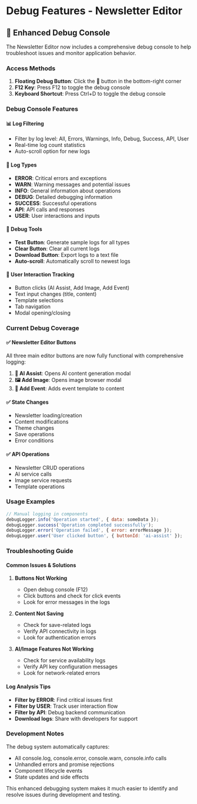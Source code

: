 # Debug Features - Newsletter Editor

## 🐛 Enhanced Debug Console

The Newsletter Editor now includes a comprehensive debug console to help troubleshoot issues and monitor application behavior.

### Access Methods

1. **Floating Debug Button**: Click the 🐛 button in the bottom-right corner
2. **F12 Key**: Press F12 to toggle the debug console
3. **Keyboard Shortcut**: Press Ctrl+D to toggle the debug console

### Debug Console Features

#### 📊 **Log Filtering**
- Filter by log level: All, Errors, Warnings, Info, Debug, Success, API, User
- Real-time log count statistics
- Auto-scroll option for new logs

#### 📝 **Log Types**
- **ERROR**: Critical errors and exceptions
- **WARN**: Warning messages and potential issues
- **INFO**: General information about operations
- **DEBUG**: Detailed debugging information
- **SUCCESS**: Successful operations
- **API**: API calls and responses
- **USER**: User interactions and inputs

#### 🔧 **Debug Tools**
- **Test Button**: Generate sample logs for all types
- **Clear Button**: Clear all current logs
- **Download Button**: Export logs to a text file
- **Auto-scroll**: Automatically scroll to newest logs

#### 📱 **User Interaction Tracking**
- Button clicks (AI Assist, Add Image, Add Event)
- Text input changes (title, content)
- Template selections
- Tab navigation
- Modal opening/closing

### Current Debug Coverage

#### ✅ **Newsletter Editor Buttons**
All three main editor buttons are now fully functional with comprehensive logging:

1. **🤖 AI Assist**: Opens AI content generation modal
2. **🖼️ Add Image**: Opens image browser modal  
3. **📅 Add Event**: Adds event template to content

#### ✅ **State Changes**
- Newsletter loading/creation
- Content modifications
- Theme changes
- Save operations
- Error conditions

#### ✅ **API Operations**
- Newsletter CRUD operations
- AI service calls
- Image service requests
- Template operations

### Usage Examples

```javascript
// Manual logging in components
debugLogger.info('Operation started', { data: someData });
debugLogger.success('Operation completed successfully');
debugLogger.error('Operation failed', { error: errorMessage });
debugLogger.user('User clicked button', { buttonId: 'ai-assist' });
```

### Troubleshooting Guide

#### Common Issues & Solutions

1. **Buttons Not Working**
   - Open debug console (F12)
   - Click buttons and check for click events
   - Look for error messages in the logs

2. **Content Not Saving**
   - Check for save-related logs
   - Verify API connectivity in logs
   - Look for authentication errors

3. **AI/Image Features Not Working**
   - Check for service availability logs
   - Verify API key configuration messages
   - Look for network-related errors

#### Log Analysis Tips

- **Filter by ERROR**: Find critical issues first
- **Filter by USER**: Track user interaction flow
- **Filter by API**: Debug backend communication
- **Download logs**: Share with developers for support

### Development Notes

The debug system automatically captures:
- All console.log, console.error, console.warn, console.info calls
- Unhandled errors and promise rejections
- Component lifecycle events
- State updates and side effects

This enhanced debugging system makes it much easier to identify and resolve issues during development and testing.
